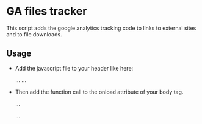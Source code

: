 GA files tracker
================

This script adds the google analytics tracking code to links to external sites and to file downloads.

Usage
-----

* Add the javascript file to your header like here:

    <html>
    <head>
    ...
    <script type="text/javascript" src="gafiles.js"></script>
    ...
    </head>

* Then add the function call to the onload attribute of your body tag.

    ...
    <body onload="trackgafiles()">
    ...


